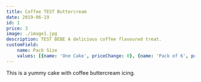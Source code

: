 ```yaml
---
title: Coffee TEST Buttercream
date: 2019-06-19
id: 1
price: 3
image: ./image1.jpg
description: TEST BEBE A delicious coffee flavoured treat.
customField: 
    name: Pack Size
    values: [{name: 'One Cake', priceChange: 0}, {name: 'Pack of 6', priceChange: 12.00}, {name: 'Pack of 12', priceChange: 25.00}]
---
```


This is a yummy cake with coffee buttercream icing.
